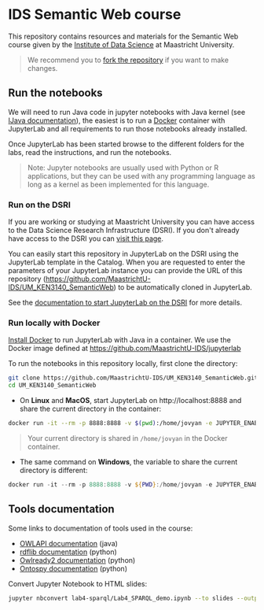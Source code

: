# IDS Semantic Web course

This repository contains resources and materials for the Semantic Web course given by the [Institute of Data Science](https://maastrichtuniversity.nl/ids) at Maastricht University.

> We recommend you to [fork the repository](https://github.com/MaastrichtU-IDS/UM_KEN3140_SemanticWeb/fork) if you want to make changes.

## Run the notebooks

We will need to run Java code in jupyter notebooks with Java kernel (see [IJava documentation](https://github.com/SpencerPark/IJava)), the easiest is to run a [Docker](https://docs.docker.com/get-docker) container with JupyterLab and all requirements to run those notebooks already installed.

Once JupyterLab has been started browse to the different folders for the labs, read the instructions, and run the notebooks.

> Note: Jupyter notebooks are usually used with Python or R applications, but they can be used with any programming language as long as a kernel as been implemented for this language.

### Run on the DSRI

If you are working or studying at Maastricht University you can have access to the Data Science Research Infrastructure (DSRI). If you don't already have access to the DSRI you can [visit this page](https://maastrichtu-ids.github.io/dsri-documentation/docs/access-dsri).

You can easily start this repository in JupyterLab on the DSRI using the JupyterLab template in the Catalog. When you are requested to enter the parameters of your JupyterLab instance you can provide the URL of this repository (https://github.com/MaastrichtU-IDS/UM_KEN3140_SemanticWeb) to be automatically cloned in JupyterLab. 

See the [documentation to start JupyterLab on the DSRI](https://maastrichtu-ids.github.io/dsri-documentation/docs/deploy-jupyter) for more details.

### Run locally with Docker

[Install Docker](https://docs.docker.com/get-docker/) to run JupyterLab with Java in a container. We use the Docker image defined at https://github.com/MaastrichtU-IDS/jupyterlab

To run the notebooks in this repository locally, first clone the directory:

```bash
git clone https://github.com/MaastrichtU-IDS/UM_KEN3140_SemanticWeb.git
cd UM_KEN3140_SemanticWeb
```

* On **Linux** and **MacOS**, start JupyterLab on http://localhost:8888 and share the current directory in the container:

```bash
docker run -it --rm -p 8888:8888 -v $(pwd):/home/jovyan -e JUPYTER_ENABLE_LAB=yes -e JUPYTER_TOKEN=YOURPASSWORD ghcr.io/maastrichtu-ids/jupyterlab:latest
```

> Your current directory is shared in `/home/jovyan` in the Docker container.

* The same command on **Windows**, the variable to share the current directory is different:

```powershell
docker run -it --rm -p 8888:8888 -v ${PWD}:/home/jovyan -e JUPYTER_ENABLE_LAB=yes -e JUPYTER_TOKEN=YOURPASSWORD ghcr.io/maastrichtu-ids/jupyterlab:latest
```

## Tools documentation

Some links to documentation of tools used in the course:

* [OWLAPI documentation](https://github.com/owlcs/owlapi/wiki/Documentation) (java)
* [rdflib documentation](https://rdflib.readthedocs.io/en/stable/) (python)
* [Owlready2 documentation](https://owlready2.readthedocs.io/en/latest/) (python)
* [Ontospy documentation](http://lambdamusic.github.io/Ontospy) (python)

Convert Jupyter Notebook to HTML slides:

```bash
jupyter nbconvert lab4-sparql/Lab4_SPARQL_demo.ipynb --to slides --output-dir docs
```

